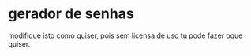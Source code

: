 # gerador de senhas

modifique isto como quiser, pois sem licensa de uso tu pode fazer oque quiser.

